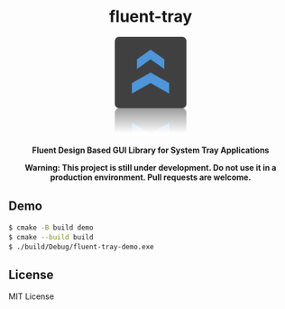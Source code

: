 <h1 align="center">fluent-tray</h1>
<p align="center"><img src="./assets/banner.png" width=128/></p>
<p align="center"><b>Fluent Design Based GUI Library for System Tray Applications</b></p>
<p align="center"><b>Warning: This project is still under development. Do not use it in a production environment. Pull requests are welcome.</b></p>


## Demo

```sh
$ cmake -B build demo
$ cmake --build build
$ ./build/Debug/fluent-tray-demo.exe
```


## License
MIT License
